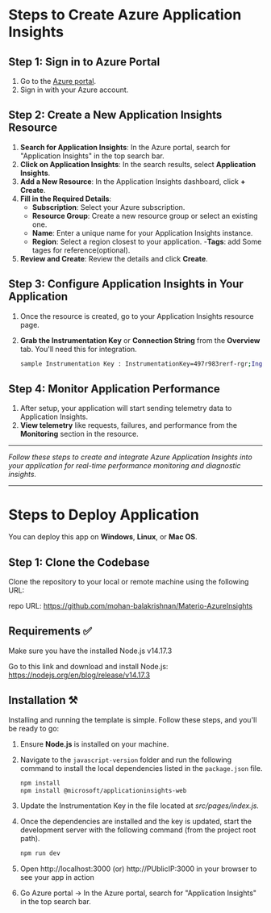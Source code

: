 # Steps to Create Azure Application Insights

## Step 1: Sign in to Azure Portal
1. Go to the [Azure portal](https://portal.azure.com/).
2. Sign in with your Azure account.

## Step 2: Create a New Application Insights Resource
1. **Search for Application Insights**: In the Azure portal, search for "Application Insights" in the top search bar.
2. **Click on Application Insights**: In the search results, select **Application Insights**.
3. **Add a New Resource**: In the Application Insights dashboard, click **+ Create**.
4. **Fill in the Required Details**:
   - **Subscription**: Select your Azure subscription.
   - **Resource Group**: Create a new resource group or select an existing one.
   - **Name**: Enter a unique name for your Application Insights instance.
   - **Region**: Select a region closest to your application.
   -**Tags**: add Some tages for reference(optional).
5. **Review and Create**: Review the details and click **Create**.

## Step 3: Configure Application Insights in Your Application
1. Once the resource is created, go to your Application Insights resource page.
2. **Grab the Instrumentation Key** or **Connection String** from the **Overview** tab. You'll need this for integration.

    ```bash
    sample Instrumentation Key : InstrumentationKey=497r983rerf-rgr;IngestionEndpoint=https://centralindia-0.in.applicationinsights.azure.com/;LiveEndpoint=https://centralindia.livediagnostics.monitor.azure.com/;ApplicationId=trhyth-fret-f-fddf-fd'
    ```

## Step 4: Monitor Application Performance
1. After setup, your application will start sending telemetry data to Application Insights.
2. **View telemetry** like requests, failures, and performance from the **Monitoring** section in the resource.

---

*Follow these steps to create and integrate Azure Application Insights into your application for real-time performance monitoring and diagnostic insights.*

---

# Steps to Deploy Application

You can deploy this app on **Windows**, **Linux**, or **Mac OS**.

## Step 1: Clone the Codebase

Clone the repository to your local or remote machine using the following URL:

repo URL: https://github.com/mohan-balakrishnan/Materio-AzureInsights

## Requirements ✅

Make sure you have the  installed Node.js v14.17.3

Go to this link and download and install Node.js: https://nodejs.org/en/blog/release/v14.17.3

## Installation ⚒️

Installing and running the template is simple. Follow these steps, and you'll be ready to go:

1. Ensure **Node.js** is installed on your machine.
2. Navigate to the `javascript-version` folder and run the following command to install the local dependencies listed in the `package.json` file.

   ```bash
   npm install
   npm install @microsoft/applicationinsights-web
   ```
3. Update the Instrumentation Key in the file located at *src/pages/index.js.*
4. Once the dependencies are installed and the key is updated, start the development server with the following command (from the project root path).

   ```bash
   npm run dev
   ```

5. Open http://localhost:3000 (or) http://PUblicIP:3000 in your browser to see your app in action 

6. Go Azure portal -> In the Azure portal, search for "Application Insights" in the top search bar.